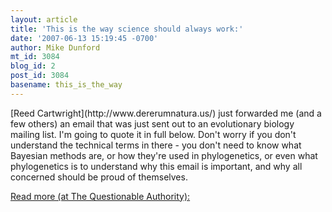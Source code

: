 ```yaml
---
layout: article
title: 'This is the way science should always work:'
date: '2007-06-13 15:19:45 -0700'
author: Mike Dunford
mt_id: 3084
blog_id: 2
post_id: 3084
basename: this_is_the_way
---
```

<p>
[Reed Cartwright](http://www.dererumnatura.us/) just forwarded me (and a few others) an email that was just sent out to an evolutionary biology mailing list. I'm going to quote it in full below. Don't worry if you don't understand the technical terms in there - you don't need to know what Bayesian methods are, or how they're used in phylogenetics, or even what phylogenetics is to understand why this email is important, and why all concerned should be proud of themselves.
</p>

[Read more (at The Questionable Authority):](http://scienceblogs.com/authority/2007/06/this_is_the_way_science_should.php)
